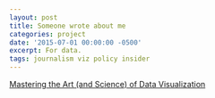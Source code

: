 ```yaml
---
layout: post
title: Someone wrote about me
categories: project
date: '2015-07-01 00:00:00 -0500'
excerpt: For data.
tags: journalism viz policy insider
---
```



[Mastering the Art (and Science) of Data Visualization](http://harris.uchicago.edu/news-and-events/features/student-campus-news/mastering-art-and-science-data-visualization)